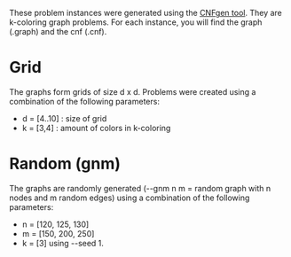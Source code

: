 These problem instances were generated using the [CNFgen tool](https://massimolauria.net/cnfgen/). They are k-coloring graph problems. For each instance, you will find the graph (.graph) and the cnf (.cnf).

# Grid
The graphs form grids of size d x d. Problems were created using a combination of the following parameters: 
* d = [4..10] : size of grid
* k = [3,4] : amount of colors in k-coloring

# Random (gnm)
The graphs are randomly generated (--gnm n m = random graph with n nodes and m random edges) using a combination of the following parameters:
* n = [120, 125, 130]
* m = [150, 200, 250]
* k = [3]
using --seed 1.


